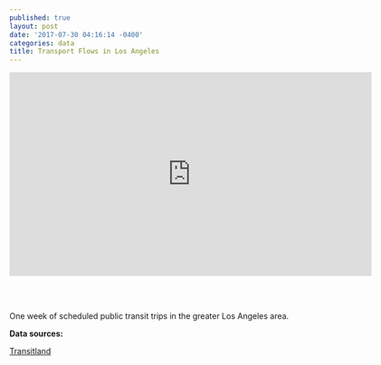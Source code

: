 ```yaml
---
published: true
layout: post
date: '2017-07-30 04:16:14 -0400'
categories: data
title: Transport Flows in Los Angeles
---
```

<iframe src="https://player.vimeo.com/video/227178693" width="640" height="360" frameborder="0" webkitallowfullscreen mozallowfullscreen allowfullscreen></iframe>

<br><br>

One week of scheduled public transit trips in the greater Los Angeles area.

**Data sources:**

[Transitland](https://transit.land)
